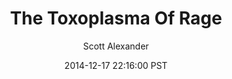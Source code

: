 ---
layout: podcast
title: "The Toxoplasma Of Rage"
author: Scott Alexander
description: https://slatestarcodex.com/2014/12/17/the-toxoplasma-of-rage/
date: 2014-12-17 22:16:00 PST
length: 1645930
duration: 411
guid: the-toxoplasma-of-rage
---